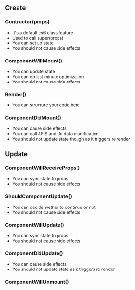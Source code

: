 ## Create

### Contructor(props)

- It's a default es6 class feature
- Used to call super(props)
- You can set up state
- You should not cause side effects

### ComponentWillMount()

- You can update state
- You can do last minute optimization
- You should not cause side effects

### Render()

- You can structure your code here

### ComponentDidMount()

- You can cause side effects
- You can call APIS and do data modification
- You should not update state though as it triggers re render

## Update

### ComponentWillReceiveProps()

- You can sync state to props
- You should not cause side effects

### ShouldComponentUpdate()

- You can decide wether to continue or not
- You should not cause side effects

### ComponentWillUpdate()

- You can sync state to props
- You should not cause side effects

### ComponentDidUpdate()

- You can cause side effects
- You should not update state as it triggers re render

### ComponentWillUnmount()

